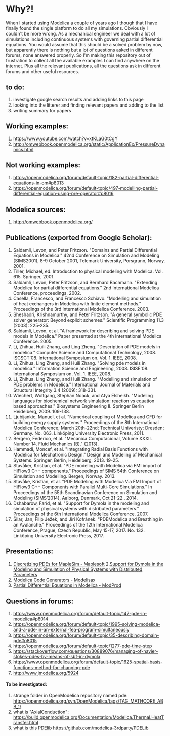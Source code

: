 # Why?!

When I started using Modelica a couple of years ago I though that I have finally found the single platform to do all my simulations. Obviously I couldn't be more wrong. As a mechanical engineer we deal with a lot of simulations including continuous systems with governing partial differential equations. You would assume that this should be a solved problem by now, but apparently there is nothing but a lot of questions asked in different forums, none answered properly. So I'm making this repository out of frustration to collect all the available examples I can find anywhere on the internet. Plus all the relevant publications, all the questions ask in different forums and other useful resources.

## to do:
1. investigate google search results and adding links to this page
2. looking into the litterer and finding relevant papers and adding to the list
3. writing summary for papers

## Working examples:
1. https://www.youtube.com/watch?v=xtKLaG0tCgY
1. http://omwebbook.openmodelica.org/static/ApplicationEx/PressureDynamics.html


## Not working examples:
1. https://openmodelica.org/forum/default-topic/182-partial-differential-equations-in-om#p8013
2. https://openmodelica.org/forum/default-topic/497-modelling-partial-differential-equation-using-pre-operator#p8016



## Modelica sources:
1. http://omwebbook.openmodelica.org/

## Publications (exported from Google Scholar):
1. Saldamli, Levon, and Peter Fritzson. "Domains and Partial Differential Equations in Modelica." 42nd Conference on Simulation and Modeling (SIMS2001), 8-9 October 2001, Telemark University, Porsgrunn, Norway. 2001.
2. Tiller, Michael, ed. Introduction to physical modeling with Modelica. Vol. 615. Springer, 2001.
3. Saldamli, Levon, Peter Fritzson, and Bernhard Bachmann. "Extending Modelica for partial differential equations." 2nd International Modelica Conference, proceedings. 2002.
4. Casella, Francesco, and Francesco Schiavo. "Modelling and simulation of heat exchangers in Modelica with finite element methods." Proceedings of the 3rd International Modelica Conference. 2003.
5. Sheshadri, Krishnamurthy, and Peter Fritzson. "A general symbolic PDE solver generator: Beyond explicit schemes." Scientific Programming 11.3 (2003): 225-235.
6. Saldamli, Levon, et al. "A framework for describing and solving PDE models in Modelica." Paper presented at the 4th International Modelica Conference. 2005.
7. Li, Zhihua, Huili Zhang, and Ling Zheng. "Description of PDE models in modelica." Computer Science and Computational Technology, 2008. ISCSCT'08. International Symposium on. Vol. 1. IEEE, 2008.
8. Li, Zhihua, Ling Zheng, and Huili Zhang. "Solving pde models in modelica." Information Science and Engineering, 2008. ISISE'08. International Symposium on. Vol. 1. IEEE, 2008.
9. Li, Zhihua, Ling Zheng, and Huili Zhang. "Modelling and simulation of PDE problems in Modelica." International Journal of Materials and Structural Integrity 3.4 (2009): 318-331.
10. Wiechert, Wolfgang, Stephan Noack, and Atya Elsheikh. "Modeling languages for biochemical network simulation: reaction vs equation based approaches." Biosystems Engineering II. Springer Berlin Heidelberg, 2009. 109-138.
11. Ljubijankic, Manuel, et al. "Numerical coupling of Modelica and CFD for building energy supply systems." Proceedings of the 8th International Modelica Conference; March 20th-22nd; Technical Univeristy; Dresden; Germany. No. 063. Linköping University Electronic Press, 2011.
12. Bergero, Federico, et al. "Mecánica Computacional, Volume XXXII. Number 14. Fluid Mechanics (B)." (2013).
13. Hammadi, Moncef, et al. "Integrating Radial Basis Functions with Modelica for Mechatronic Design." Design and Modeling of Mechanical Systems. Springer, Berlin, Heidelberg, 2013. 19-25.
14. Stavåker, Kristian, et al. "PDE modeling with Modelica via FMI import of HiFlow3 C++ components." Proceedings of SIMS 54th Conference on Simulation and Modelling. Bergen, Norway. 2013.
15. Stavåke, Kristian, et al. "PDE Modeling with Modelica Via FMI Import of HiFlow3 C++ Components with Parallel Multi-Core Simulations." In Proceedings of the 55th Scandinavian Conference on Simulation and Modeling (SIMS’2014), Aalborg, Denmark, Oct 21-22.. 2014.
16. Dshabarow, Farid, et al. "Support for Dymola in the modeling and simulation of physical systems with distributed parameters." Proceedings of the 6th International Modelica Conference. 2007.
17. Šilar, Jan, Filip Ježek, and Jirí Kofránek. "PDEModelica and Breathing in an Avalanche." Proceedings of the 12th International Modelica Conference, Prague, Czech Republic, May 15-17, 2017. No. 132. Linköping University Electronic Press, 2017.

## Presentations:
1. [Discretizing PDEs for MapleSim - Maplesoft](http://www.maplesoft.com/view.aspx?SF=143063/Discretizing_FutureV.pdf)
2.[Support for Dymola in the Modeling and Simulation of Physical Systems with Distributed Parameters](https://www.inf.ethz.ch/personal/cellier/MS/dshabarow_ms.ppt)
3. [Modelica Code Generators - Modelisax](http://www.modelisax.de/wp-content/uploads/2014/05/nicolai_code_generator.pdf)
4. [Partial Differential Equations in Modelica - ModProd](http://www.modprod.liu.se/openmodelica-2015/1.620221/OpenModelica2015-talk05-PDEInModelica_silar.pdf)


## Questions in forums:
1. https://www.openmodelica.org/forum/default-topic/147-pde-in-modelica#p8014
2. https://openmodelica.org/forum/default-topic/1995-solving-modelica-and-a-pde-in-an-external-fea-program-simultaneously
3. https://openmodelica.org/forum/default-topic/35-describing-domain-pde#p8015
4. https://openmodelica.org/forum/default-topic/1277-pde-time-step
5. https://stackoverflow.com/questions/30889076/managing-of-navier-stokes-pdes-by-means-of-sbf-in-dymola
6. https://www.openmodelica.org/forum/default-topic/1625-spatial-basis-functions-method-for-changing-pde
7. http://www.jmodelica.org/5924


#### To be investigated:
1. strange folder in OpenModelica repository named pde: https://openmodelica.org/svn/OpenModelica/tags/TAG_MATHCORE_ABB_1/
2. what is "AxialConduction": https://build.openmodelica.org/Documentation/Modelica.Thermal.HeatTransfer.html
3. what is this PDElib https://github.com/modelica-3rdparty/PDELib
